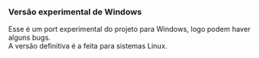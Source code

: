 ### Versão experimental de Windows

Esse é um port experimental do projeto para Windows, logo podem haver alguns bugs.\
A versão definitiva é a feita para sistemas Linux.
